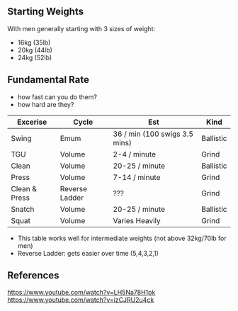 ## Starting Weights

With men generally starting with 3 sizes of weight:
- 16kg (35lb)
- 20kg (44lb)
- 24kg (52lb)


## Fundamental Rate

- how fast can you do them?
- how hard are they?

| Excerise   | Cycle| Est    | Kind  |
| ---    | ---                 | ---            | --- |
| Swing  | Emum                |36 / min (100 swigs 3.5 mins) | Ballistic |
| TGU    | Volume              | 2-4 / minute   | Grind |
| Clean  | Volume              | 20-25 / minute | Ballistic |
| Press  | Volume              | 7-14 / minute  | Grind |
| Clean & Press | Reverse Ladder | ??? | Grind |
| Snatch | Volume              | 20-25 / minute | Ballistic |
| Squat  | Volume              | Varies Heavily | Grind |


- This table works well for intermediate weights (not above 32kg/70lb for men)
- Reverse Ladder: gets easier over time (5,4,3,2,1)




## References
https://www.youtube.com/watch?v=LH5Na78H1pk
https://www.youtube.com/watch?v=izCJRU2u4ck